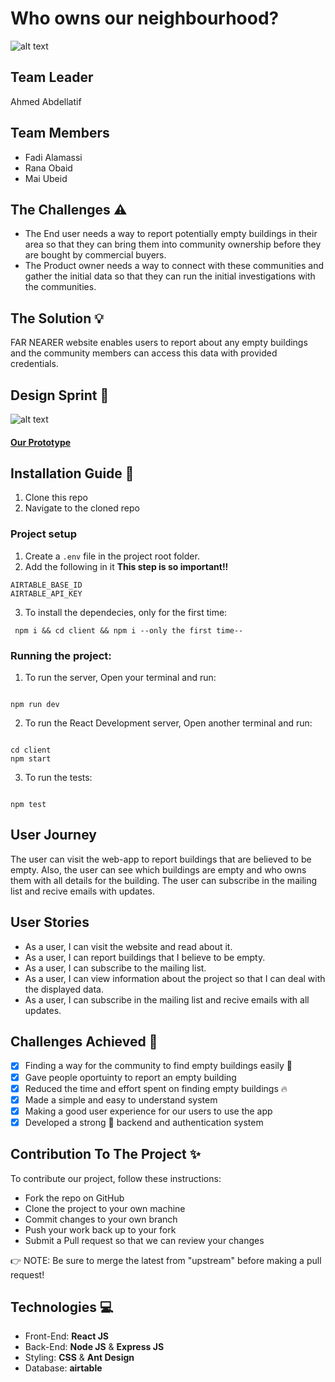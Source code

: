 # **Who owns our neighbourhood?**

![alt text](https://imgur.com/dlagXPw.png)

## **Team Leader**

Ahmed Abdellatif

## **Team Members**

- Fadi Alamassi
- Rana Obaid
- Mai Ubeid

## **The Challenges** :warning:

- The End user needs a way to report potentially empty buildings in their area so that they can bring them into community ownership before they are bought by commercial buyers.
- The Product owner needs a way to connect with these communities and gather the initial data so that they can run the initial investigations with the communities.

## **The Solution** :bulb:

FAR NEARER website enables users to report about any empty buildings and the community members can access this data with provided credentials.

## **Design Sprint** :art:

![alt text](https://imgur.com/VyiQXWt.png)

#### [Our Prototype](https://www.figma.com/proto/3p0arBhByl0QwtLyjqumke/Far-Nearer?node-id=11%3A0&scaling=min-zoom)

## Installation Guide :wrench:

1. Clone this repo
2. Navigate to the cloned repo

### Project setup

1. Create a `.env` file in the project root folder.
2. Add the following in it **This step is so important!!**

```
AIRTABLE_BASE_ID
AIRTABLE_API_KEY
```

3. To install the dependecies, only for the first time:

```
 npm i && cd client && npm i --only the first time--

```

### Running the project:

1. To run the server, Open your terminal and run:

```

npm run dev

```

2. To run the React Development server, Open another terminal and run:

```

cd client
npm start

```

3. To run the tests:

```

npm test

```

## **User Journey**

The user can visit the web-app to report buildings that are believed to be empty. Also, the user can see which buildings are empty and who owns them with all details for the building. The user can subscribe in the mailing list and recive emails with updates.

## **User Stories**

- As a user, I can visit the website and read about it.
- As a user, I can report buildings that I believe to be empty.
- As a user, I can subscribe to the mailing list.
- As a user, I can view information about the project so that I can deal with the displayed data.
- As a user, I can subscribe in the mailing list and recive emails with all updates.

## Challenges Achieved :tada:

- [x] Finding a way for the community to find empty buildings easily :100:
- [x] Gave people oportuinty to report an empty building
- [x] Reduced the time and effort spent on finding empty buildings :fire:
- [x] Made a simple and easy to understand system
- [x] Making a good user experience for our users to use the app
- [x] Developed a strong :muscle: backend and authentication system

## Contribution To The Project :sparkles:

To contribute our project, follow these instructions:

- Fork the repo on GitHub
- Clone the project to your own machine
- Commit changes to your own branch
- Push your work back up to your fork
- Submit a Pull request so that we can review your changes

:point_right: NOTE: Be sure to merge the latest from "upstream" before making a pull request!

## **Technologies** :computer:

- Front-End: **React JS**
- Back-End: **Node JS** & **Express JS**
- Styling: **CSS** & **Ant Design**
- Database: **airtable**
